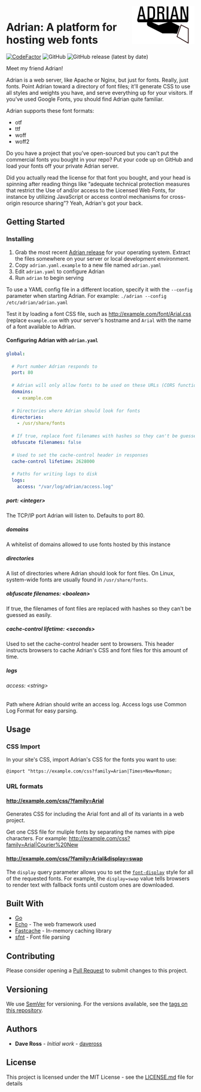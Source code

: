 <img align="right" src="logo.svg" alt="Adrian" height="100" />

# Adrian: A platform for hosting web fonts</h1>

[![CodeFactor](https://www.codefactor.io/repository/github/daveross/adrian/badge)](https://www.codefactor.io/repository/github/daveross/adrian) ![GitHub](https://img.shields.io/github/license/daveross/adrian) ![GitHub release (latest by date)](https://img.shields.io/github/v/release/daveross/adrian)

Meet my friend Adrian! 

Adrian is a web server, like Apache or Nginx, but just for fonts. Really, just fonts. Point Adrian toward a directory of font files; it'll generate CSS to use all styles and weights you have, and serve everything up for your visitors. If you’ve used Google Fonts, you should find Adrian quite familiar.

Adrian supports these font formats:

* otf
* ttf
* woff
* woff2

Do you have a project that you’ve open-sourced but you can't put the commercial fonts you bought in your repo? Put your code up on GitHub and load your fonts off your private Adrian server. 

Did you actually read the license for that font you bought, and your head is spinning after reading things like “adequate technical protection measures that restrict the Use of and/or access to the Licensed Web Fonts, for instance by utilizing JavaScript or access control mechanisms for cross-origin resource sharing”? Yeah, Adrian's got your back. 

## Getting Started

### Installing

1. Grab the most recent [Adrian release](https://github.com/daveross/adrian/releases) for your operating system. Extract the files somewhere on your server or local development environment.
1. Copy `adrian.yaml.example` to a new file named `adrian.yaml`
1. Edit `adrian.yaml` to configure Adrian
1. Run `adrian` to begin serving

To use a YAML config file in a different location, specify it with the `--config` parameter when starting Adrian. For example: `./adrian --config /etc/adrian/adrian.yaml`

Test it by loading a font CSS file, such as http://example.com/font/Arial.css (replace `example.com` with your server's hostname and `Arial` with the name of a font available to Adrian.

#### Configuring Adrian with `adrian.yaml`

```yaml
global:

  # Port number Adrian responds to
  port: 80
  
  # Adrian will only allow fonts to be used on these URLs (CORS functionality)
  domains:
    - example.com
    
  # Directories where Adrian should look for fonts
  directories:
    - /usr/share/fonts
    
  # If true, replace font filenames with hashes so they can't be guessed as easily
  obfuscate filenames: false

  # Used to set the cache-control header in responses
  cache-control lifetime: 2628000

  # Paths for writing logs to disk
  logs:
    access: "/var/log/adrian/access.log"
```

##### port: &lt;integer&gt;

The TCP/IP port Adrian will listen to. Defaults to port 80.

##### domains

A whitelist of domains allowed to use fonts hosted by this instance

##### directories

A list of directories where Adrian should look for font files. On Linux, system-wide fonts are usually found in `/usr/share/fonts`.

##### obfuscate filenames: &lt;boolean&gt;

If true, the filenames of font files are replaced with hashes so they can't be guessed as easily.

##### cache-control lifetime: &lt;seconds&gt;

Used to set the cache-control header sent to browsers. This header instructs browsers to cache Adrian's CSS and font files for this amount of time.

##### logs

###### access: &lt;string&gt;
Path where Adrian should write an access log. Access logs use Common Log Format for easy parsing.

## Usage

### CSS Import

In your site's CSS, import Adrian's CSS for the fonts you want to use:
```
@import "https://example.com/css?family=Arian|Times+New+Roman;
```

### URL formats

#### http://example.com/css/?family=Arial

Generates CSS for including the Arial font and all of its variants in a web project.

Get one CSS file for muliple fonts by separating the names with pipe characters. For example: http://example.com/css?family=Arial|Courier%20New

#### http://example.com/css/?family=Arial&display=swap

The `display` query parameter allows you to set the [`font-display`](https://developer.mozilla.org/en-US/docs/Web/CSS/@font-face/font-display) style for all of the requested fonts. For example, the `display=swap` value tells browsers to render text with fallback fonts until custom ones are downloaded.

## Built With

* [Go](https://golang.org/)
* [Echo](https://echo.labstack.com/) - The web framework used
* [Fastcache](https://github.com/VictoriaMetrics/fastcache) - In-memory caching library
* [sfnt](https://github.com/ConradIrwin/font/tree/master/sfnt) - Font file parsing

## Contributing

Please consider opening a [Pull Request](https://github.com/daveross/adrian/pulls) to submit changes to this project.

## Versioning

We use [SemVer](http://semver.org/) for versioning. For the versions available, see the [tags on this repository](https://github.com/daveross/adrian/tags). 

## Authors

* **Dave Ross** - *Initial work* - [daveross](https://github.com/daveross)

## License

This project is licensed under the MIT License - see the [LICENSE.md](LICENSE.md) file for details
